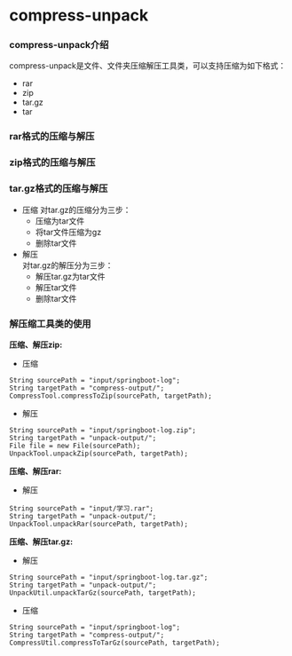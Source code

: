 # compress-unpack

### compress-unpack介绍
compress-unpack是文件、文件夹压缩解压工具类，可以支持压缩为如下格式：
- rar
- zip
- tar.gz
- tar

### rar格式的压缩与解压
### zip格式的压缩与解压
### tar.gz格式的压缩与解压
- 压缩
对tar.gz的压缩分为三步：
    - 压缩为tar文件
    - 将tar文件压缩为gz
    - 删除tar文件
- 解压  
对tar.gz的解压分为三步：
    - 解压tar.gz为tar文件 
    - 解压tar文件
    - 删除tar文件

### 解压缩工具类的使用
**压缩、解压zip:**  
- 压缩
```
String sourcePath = "input/springboot-log";
String targetPath = "compress-output/";
CompressTool.compressToZip(sourcePath, targetPath);
```
- 解压
```
String sourcePath = "input/springboot-log.zip";
String targetPath = "unpack-output/";
File file = new File(sourcePath);
UnpackTool.unpackZip(sourcePath, targetPath);
```
**压缩、解压rar:**  
- 解压
```
String sourcePath = "input/学习.rar";
String targetPath = "unpack-output/";
UnpackTool.unpackRar(sourcePath, targetPath);
```
**压缩、解压tar.gz:**
- 解压
```
String sourcePath = "input/springboot-log.tar.gz";
String targetPath = "unpack-output/";
UnpackUtil.unpackTarGz(sourcePath, targetPath);
```
- 压缩
```
String sourcePath = "input/springboot-log";
String targetPath = "compress-output/";
CompressUtil.compressToTarGz(sourcePath, targetPath);
```